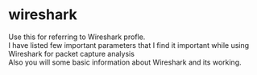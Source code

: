 # wireshark
Use this for referring to Wireshark profle.
<br>
I have listed few important parameters that I find it important while using Wireshark for packet capture analysis
<br>
Also you will some basic information about Wireshark and its working.
